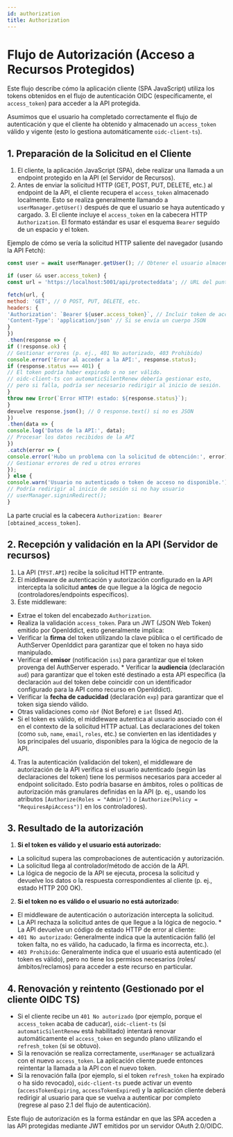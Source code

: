 ```yaml
---
id: authorization
title: Authorization
---
```

# Flujo de Autorización (Acceso a Recursos Protegidos)

Este flujo describe cómo la aplicación cliente (SPA JavaScript) utiliza los tokens obtenidos en el flujo de autenticación OIDC (específicamente, el `access_token`) para acceder a la API protegida.

Asumimos que el usuario ha completado correctamente el flujo de autenticación y que el cliente ha obtenido y almacenado un `access_token` válido y vigente (esto lo gestiona automáticamente `oidc-client-ts`).

## 1. Preparación de la Solicitud en el Cliente

1. El cliente, la aplicación JavaScript (SPA), debe realizar una llamada a un endpoint protegido en la API (el Servidor de Recursos).
2. Antes de enviar la solicitud HTTP (GET, POST, PUT, DELETE, etc.) al endpoint de la API, el cliente recupera el `access_token` almacenado localmente. Esto se realiza generalmente llamando a `userManager.getUser()` después de que el usuario se haya autenticado y cargado. 3. El cliente incluye el `access_token` en la cabecera HTTP `Authorization`. El formato estándar es usar el esquema `Bearer` seguido de un espacio y el token.

Ejemplo de cómo se vería la solicitud HTTP saliente del navegador (usando la API Fetch):

```javascript
const user = await userManager.getUser(); // Obtener el usuario almacenado y sus tokens

if (user && user.access_token) {
const url = 'https://localhost:5001/api/protecteddata'; // URL del punto final de la API protegida

fetch(url, {
method: 'GET', // O POST, PUT, DELETE, etc.
headers: {
'Authorization': `Bearer ${user.access_token}`, // Incluir token de acceso
'Content-Type': 'application/json' // Si se envía un cuerpo JSON
}
})
.then(response => {
if (!response.ok) {
// Gestionar errores (p. ej., 401 No autorizado, 403 Prohibido)
console.error('Error al acceder a la API:', response.status);
if (response.status === 401) {
// El token podría haber expirado o no ser válido.
// oidc-client-ts con automaticSilentRenew debería gestionar esto,
// pero si falla, podría ser necesario redirigir al inicio de sesión.
}
throw new Error(`Error HTTP! estado: ${response.status}`);
}
devuelve response.json(); // O response.text() si no es JSON
})
.then(data => {
console.log('Datos de la API:', data);
// Procesar los datos recibidos de la API
})
.catch(error => {
console.error('Hubo un problema con la solicitud de obtención:', error);
// Gestionar errores de red u otros errores
});
} else {
console.warn('Usuario no autenticado o token de acceso no disponible.');
// Podría redirigir al inicio de sesión si no hay usuario
// userManager.signinRedirect();
}
```

La parte crucial es la cabecera `Authorization: Bearer [obtained_access_token]`.

## 2. Recepción y validación en la API (Servidor de recursos)

1. La API (`TFST.API`) recibe la solicitud HTTP entrante.
2. El middleware de autenticación y autorización configurado en la API intercepta la solicitud **antes** de que llegue a la lógica de negocio (controladores/endpoints específicos).
3. Este middleware:
* Extrae el token del encabezado `Authorization`.
* Realiza la validación `access_token`. Para un JWT (JSON Web Token) emitido por OpenIddict, esto generalmente implica:
* Verificar la **firma** del token utilizando la clave pública o el certificado de AuthServer OpenIddict para garantizar que el token no haya sido manipulado.
* Verificar el **emisor** (notificación `iss`) para garantizar que el token provenga del AuthServer esperado. * Verificar la **audiencia** (declaración `aud`) para garantizar que el token esté destinado a esta API específica (la declaración `aud` del token debe coincidir con un identificador configurado para la API como recurso en OpenIddict).
* Verificar la **fecha de caducidad** (declaración `exp`) para garantizar que el token siga siendo válido.
* Otras validaciones como `nbf` (Not Before) e `iat` (Issed At).
* Si el token es válido, el middleware autentica al usuario asociado con él en el contexto de la solicitud HTTP actual. Las declaraciones del token (como `sub`, `name`, `email`, `roles`, etc.) se convierten en las identidades y los principales del usuario, disponibles para la lógica de negocio de la API.
4. Tras la autenticación (validación del token), el middleware de autorización de la API verifica si el usuario autenticado (según las declaraciones del token) tiene los permisos necesarios para acceder al endpoint solicitado. Esto podría basarse en ámbitos, roles o políticas de autorización más granulares definidas en la API (p. ej., usando los atributos `[Authorize(Roles = "Admin")]` o `[Authorize(Policy = "RequiresApiAccess")]` en los controladores).

## 3. Resultado de la autorización

1. **Si el token es válido y el usuario está autorizado:**
* La solicitud supera las comprobaciones de autenticación y autorización.
* La solicitud llega al controlador/método de acción de la API.
* La lógica de negocio de la API se ejecuta, procesa la solicitud y devuelve los datos o la respuesta correspondientes al cliente (p. ej., estado HTTP 200 OK).

2. **Si el token no es válido o el usuario no está autorizado:**
* El middleware de autenticación o autorización intercepta la solicitud.
* La API rechaza la solicitud antes de que llegue a la lógica de negocio. * La API devuelve un código de estado HTTP de error al cliente:
* `401 No autorizado`: Generalmente indica que la autenticación falló (el token falta, no es válido, ha caducado, la firma es incorrecta, etc.).
* `403 Prohibido`: Generalmente indica que el usuario está autenticado (el token es válido), pero no tiene los permisos necesarios (roles/ámbitos/reclamos) para acceder a este recurso en particular.

## 4. Renovación y reintento (Gestionado por el cliente OIDC TS)

* Si el cliente recibe un `401 No autorizado` (por ejemplo, porque el `access_token` acaba de caducar), `oidc-client-ts` (si `automaticSilentRenew` está habilitado) intentará renovar automáticamente el `access_token` en segundo plano utilizando el `refresh_token` (si se obtuvo).
* Si la renovación se realiza correctamente, `userManager` se actualizará con el nuevo `access_token`. La aplicación cliente puede entonces reintentar la llamada a la API con el nuevo token.
* Si la renovación falla (por ejemplo, si el token `refresh_token` ha expirado o ha sido revocado), `oidc-client-ts` puede activar un evento (`accessTokenExpiring`, `accessTokenExpired`) y la aplicación cliente deberá redirigir al usuario para que se vuelva a autenticar por completo (regrese al paso 2.1 del flujo de autenticación).

Este flujo de autorización es la forma estándar en que las SPA acceden a las API protegidas mediante JWT emitidos por un servidor OAuth 2.0/OIDC.